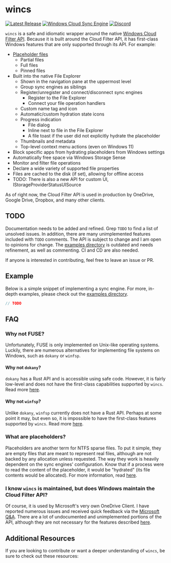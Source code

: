 # wincs
[![Latest Release](https://img.shields.io/github/v/release/ok-nick/wincs?include_prereleases)](https://github.com/ok-nick/wincs/releases/latest)
[![Windows Cloud Sync Engine](https://img.shields.io/badge/-Windows%20Cloud%20Sync%20Engine-blueviolet)](https://github.com/ok-nick/wincs)
[![Discord](https://img.shields.io/discord/834969350061424660)](https://discord.gg/w9Bc6xH7uC)

`wincs` is a safe and idiomatic wrapper around the native [Windows Cloud Filter API](https://docs.microsoft.com/en-us/windows/win32/cfapi/build-a-cloud-file-sync-engine). Because it is built around the Cloud Filter API, it has first-class Windows features that are only supported through its API.
For example:
* [Placeholder files](#what-are-placeholders)
    * Partial files
    * Full files
    * Pinned files
* Built into the native File Explorer
    * Shown in the navigation pane at the uppermost level
    * Group sync engines as siblings
    * Register/unregister and connect/disconnect sync engines
        * Register to the File Explorer
        * Connect your file operation handlers
    * Custom name tag and icon
    * Automatic/custom hydration state icons
    * Progress indication
        * File dialog
        * Inline next to file in the File Explorer
        * A file toast if the user did not explicitly hydrate the placeholder
    * Thumbnails and metadata
    * Top-level context menu actions (even on Windows 11)
* Block specific apps from hydrating placeholders from Windows settings
* Automatically free space via Windows Storage Sense
* Monitor and filter file operations
* Declare a wide variety of supported file properties
* Files are cached to the disk (if set), allowing for offline access
* TODO: There is also a new API for custom UI, IStorageProviderStatusUISource

As of right now, the Cloud Filter API is used in production by OneDrive, Google Drive, Dropbox, and many other clients.

## TODO
Documentation needs to be added and refined. Grep `TODO` to find a list of unsolved issues. In addition, there are many unimplemented features included with `TODO` comments. The API is subject to change and I am open to opinions for change. The [examples directory](https://github.com/ok-nick/wincs/tree/main/examples) is outdated and needs refinement, as well as commenting. CI and CD are also needed.

If anyone is interested in contributing, feel free to leave an issue or PR.

## Example
Below is a simple snippet of implementing a sync engine. For more, in-depth examples, please check out the [examples directory](https://github.com/ok-nick/wincs/tree/main/examples).
```rs
// TODO
```

## FAQ

### Why not FUSE?
Unfortunately, FUSE is only implemented on Unix-like operating systems. Luckily, there are numerous alternatives for implementing file systems on Windows, such as `dokany` or `winfsp`.

#### Why not `dokany`?
`dokany` has a Rust API and is accessible using safe code. However, it is fairly low-level and does not have the first-class capabilities supported by `wincs`. Read more [here](#wincs).

#### Why not `winfsp`?
Unlike `dokany`, `winfsp` currently does not have a Rust API. Perhaps at some point it may, but even so, it is impossible to have the first-class features supported by `wincs`. Read more [here](#wincs).

### What are placeholders?
Placeholders are another term for NTFS sparse files. To put it simple, they are empty files that are meant to represent real files, although are not backed by any allocation unless requested. The way they work is heavily dependent on the sync engines' configuration. Know that if a process were to read the content of the placeholder, it would be "hydrated" (its file contents would be allocated). For more information, read [here](https://docs.microsoft.com/en-us/windows/win32/cfapi/build-a-cloud-file-sync-engine). 

### I know `wincs` is maintained, but does Windows maintain the Cloud Filter API?
Of course, it is used by Microsoft's very own OneDrive Client. I have reported numerous issues and received quick feedback via the [Microsoft Q&A](https://docs.microsoft.com/en-us/answers/search.html?c=7&includeChildren=false&type=question&redirect=search%2Fsearch&sort=newest&q=cfapi). There are a lot of undocumented and unimplemented portions of the API, although they are not necessary for the features described [here](#wincs).

## Additional Resources
If you are looking to contribute or want a deeper understanding of `wincs`, be sure to check out these resources:

